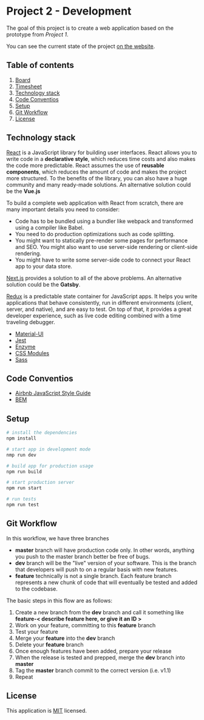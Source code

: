 # Project 2 - Development
The goal of this project is to create a web application based on the prototype from *Project 1*.

You can see the current state of the project [on the website](https://cranach-timeline.dmitry-kuznetsov.vercel.app/).

## Table of contents
1. [Board](https://github.com/d-kuznetsov/cranach-timeline/projects/1)
2. [Timesheet](https://github.com/d-kuznetsov/cranach-timeline/wiki/Timesheet)
3. [Technology stack](#technology-stack)
4. [Code Conventios](#code-conventios)
5. [Setup](#setup)
6. [Git Workflow](#git-workflow)
7. [License](#license)

## Technology stack
[React](https://reactjs.org/) is a JavaScript library for building user interfaces. React allows you to write code in a **declarative style**, which reduces time costs and also makes the code more predictable. React assumes the use of **reusable components**, which reduces the amount of code and makes the project more structured. To the benefits of the library, you can also have a huge community and many ready-made solutions. An alternative solution could be the **Vue.js**

To build a complete web application with React from scratch, there are many important details you need to consider:
* Code has to be bundled using a bundler like webpack and transformed using a compiler like Babel.
* You need to do production optimizations such as code splitting.
* You might want to statically pre-render some pages for performance and SEO. You might also want to use server-side rendering or client-side rendering.
* You might have to write some server-side code to connect your React app to your data store.

[Next.js](https://nextjs.org/) provides a solution to all of the above problems. An alternative solution could be the **Gatsby**.

[Redux](https://redux.js.org/) is a predictable state container for JavaScript apps. It helps you write applications that behave consistently, run in different environments (client, server, and native), and are easy to test. On top of that, it provides a great developer experience, such as live code editing combined with a time traveling debugger.

* [Material-UI](https://material-ui.com/)
* [Jest](https://jestjs.io/)
* [Enzyme](https://enzymejs.github.io/enzyme/)
* [CSS Modules](https://github.com/css-modules/css-modules) 
* [Sass](https://sass-lang.com/)

## Code Conventios
* [Airbnb JavaScript Style Guide](https://github.com/airbnb/javascript)
* [BEM](http://getbem.com/)

## Setup
```bash
# install the dependencies
npm install

# start app in development mode
nmp run dev

# build app for production usage
npm run build

# start production server
npm run start

# run tests
npm run test
```

## Git Workflow
In this workflow, we have three branches
* **master** branch will have production code only. In other words, anything you push to the master branch better be free of bugs.
* **dev** branch will be the "live" version of your software. This is the branch that developers will push to on a regular basis with new features.
* **feature** technically is not a single branch. Each feature branch represents a new chunk of code that will eventually be tested and added to the codebase.

The basic steps in this flow are as follows:
1. Create a new branch from the **dev** branch and call it something like **feature-< describe feature here, or give it an ID >**
2. Work on your feature, committing to this **feature** branch
3. Test your feature
4. Merge your **feature** into the **dev** branch
5. Delete your **feature** branch
6. Once enough features have been added, prepare your release
7. When the release is tested and prepped, merge the **dev** branch into **master**
8. Tag the **master** branch commit to the correct version (i.e. v1.1)
9. Repeat

## License
This application is [MIT](./LICENSE.md) licensed.
